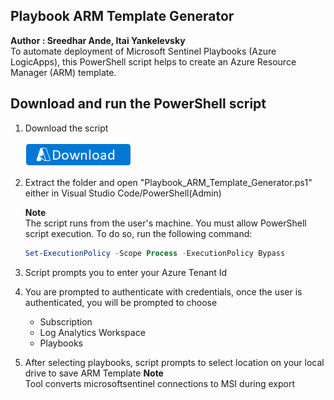 ## Playbook ARM Template Generator
**Author : Sreedhar Ande, Itai Yankelevsky**  
To automate deployment of Microsoft Sentinel Playbooks (Azure LogicApps), this PowerShell script helps to create an Azure Resource Manager (ARM) template.  

## Download and run the PowerShell script

1. Download the script 
  
   [![Download](./images/Download.png)](https://aka.ms/Playbook-ARM-Template-Generator)

2. Extract the folder and open "Playbook_ARM_Template_Generator.ps1" either in Visual Studio Code/PowerShell(Admin)

   **Note**  
   The script runs from the user's machine. You must allow PowerShell script execution. To do so, run the following command:
   
   ```PowerShell
   Set-ExecutionPolicy -Scope Process -ExecutionPolicy Bypass  
   ```  
3. Script prompts you to enter your Azure Tenant Id

4. You are prompted to authenticate with credentials, once the user is authenticated, you will be prompted to choose 
	- Subscription
	- Log Analytics Workspace
	- Playbooks

5.	After selecting playbooks, script prompts to select location on your local drive to save ARM Template
   **Note**  
   Tool converts microsoftsentinel connections to MSI during export
